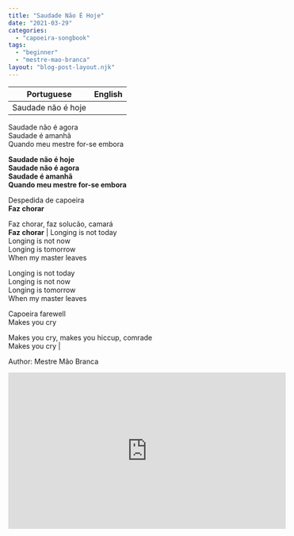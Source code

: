 ```yaml
---
title: "Saudade Não É Hoje"
date: "2021-03-29"
categories: 
  - "capoeira-songbook"
tags: 
  - "beginner"
  - "mestre-mao-branca"
layout: "blog-post-layout.njk"
---
```


| Portuguese | English |
| --- | --- |
| Saudade não é hoje  
Saudade não é agora  
Saudade é amanhã  
Quando meu mestre for-se embora  
  
**Saudade não é hoje  
Saudade não é agora  
Saudade é amanhã  
Quando meu mestre for-se embora**  
  
Despedida de capoeira  
**Faz chorar**  
  
Faz chorar, faz solucão, camará  
**Faz chorar** | Longing is not today  
Longing is not now  
Longing is tomorrow  
When my master leaves  
  
Longing is not today  
Longing is not now  
Longing is tomorrow  
When my master leaves  
  
Capoeira farewell  
Makes you cry  
  
Makes you cry, makes you hiccup, comrade  
Makes you cry |

<figcaption>

Author: Mestre Mão Branca

</figcaption>

<iframe width="560" height="315" src="https://www.youtube.com/embed/RkwYXiWig5E" title="YouTube video player" frameborder="0" allow="accelerometer; autoplay; clipboard-write; encrypted-media; gyroscope; picture-in-picture" allowfullscreen></iframe>
